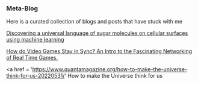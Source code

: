 ### Meta-Blog
Here is a curated collection of blogs and posts that have stuck with me 

<a href = 'https://www.quantamagazine.org/researchers-read-the-sugary-language-on-cell-surfaces-20210503/'> Discovering a universal language of sugar molecules on cellular surfaces using machine learning </a>

<a href = 'https://medium.com/geekculture/how-do-video-games-stay-in-sync-an-intro-to-the-fascinating-networking-of-real-time-games-e923e66e8a0f'> How do Video Games Stay in Sync? An Intro to the Fascinating Networking of Real Time Games. </a>

<a href = 'https://www.quantamagazine.org/how-to-make-the-universe-think-for-us-20220531/' How to make the Universe think for us </a>
